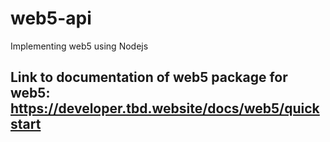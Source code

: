 # web5-api
Implementing web5 using Nodejs


## Link to documentation of web5 package for web5: https://developer.tbd.website/docs/web5/quickstart
